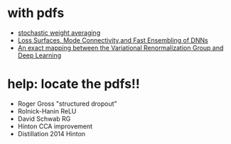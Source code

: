 # with pdfs
- [stochastic weight averaging](https://arxiv.org/pdf/1803.05407.pdf)
- [Loss Surfaces, Mode Connectivity,and Fast Ensembling of DNNs](https://arxiv.org/pdf/1802.10026.pdf)
- [An exact mapping between the Variational Renormalization Group and Deep Learning](https://arxiv.org/abs/1410.3831)

# help: locate the pdfs!!
- Roger Gross "structured dropout"
- Rolnick-Hanin ReLU
- David Schwab RG
- Hinton CCA improvement
- Distillation 2014 Hinton

